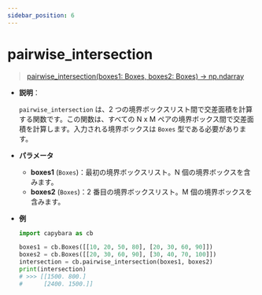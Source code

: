 ```yaml
---
sidebar_position: 6
---
```


# pairwise_intersection

> [pairwise_intersection(boxes1: Boxes, boxes2: Boxes) -> np.ndarray](https://github.com/DocsaidLab/Capybara/blob/975d62fba4f76db59e715c220f7a2af5ad8d050e/capybara/structures/functionals.py#L18)

- **説明**：

  `pairwise_intersection` は、2 つの境界ボックスリスト間で交差面積を計算する関数です。この関数は、すべての N x M ペアの境界ボックス間で交差面積を計算します。入力される境界ボックスは `Boxes` 型である必要があります。

- **パラメータ**

  - **boxes1** (`Boxes`)：最初の境界ボックスリスト。N 個の境界ボックスを含みます。
  - **boxes2** (`Boxes`)：2 番目の境界ボックスリスト。M 個の境界ボックスを含みます。

- **例**

  ```python
  import capybara as cb

  boxes1 = cb.Boxes([[10, 20, 50, 80], [20, 30, 60, 90]])
  boxes2 = cb.Boxes([[20, 30, 60, 90], [30, 40, 70, 100]])
  intersection = cb.pairwise_intersection(boxes1, boxes2)
  print(intersection)
  # >>> [[1500. 800.]
  #      [2400. 1500.]]
  ```
